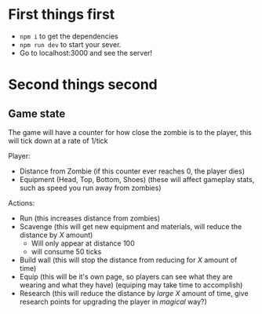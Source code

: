 # First things first

- `npm i` to get the dependencies
- `npm run dev` to start your sever.
- Go to localhost:3000 and see the server!

# Second things second

## Game state

The game will have a counter for how close the zombie is to the player, this will tick down at a rate of 1/tick

Player:

- Distance from Zombie (if this counter ever reaches 0, the player dies)
- Equipment (Head, Top, Bottom, Shoes) (these will affect gameplay stats, such as speed you run away from zombies)

Actions:

- Run (this increases distance from zombies)
- Scavenge (this will get new equipment and materials, will reduce the distance by _X_ amount)
  - Will only appear at distance 100
  - will consume 50 ticks
- Build wall (this will stop the distance from reducing for _X_ amount of time)
- Equip (this will be it's own page, so players can see what they are wearing and what they have) (equiping may take time to accomplish)
- Research (this will reduce the distance by _large X_ amount of time, give research points for upgrading the player in _magical_ way?)
